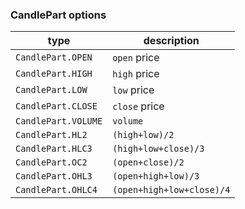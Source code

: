 ### CandlePart options

| type | description
|-- |--
| `CandlePart.OPEN` | `open` price
| `CandlePart.HIGH` | `high` price
| `CandlePart.LOW` | `low` price
| `CandlePart.CLOSE` | `close` price
| `CandlePart.VOLUME` | `volume`
| `CandlePart.HL2` | `(high+low)/2`
| `CandlePart.HLC3` | `(high+low+close)/3`
| `CandlePart.OC2` | `(open+close)/2`
| `CandlePart.OHL3` | `(open+high+low)/3`
| `CandlePart.OHLC4` | `(open+high+low+close)/4`
